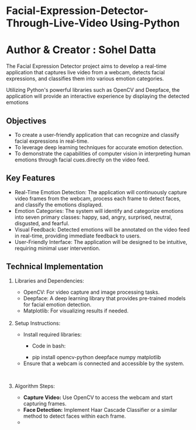 # Facial-Expression-Detector-Through-Live-Video Using-Python
<h1>Author & Creator : Sohel Datta</h1>
The Facial Expression Detector project aims to develop a real-time application that captures live video from a webcam, detects facial expressions, 
and classifies them into various emotion categories.

Utilizing Python's powerful libraries such as OpenCV and Deepface, the application will provide an interactive experience by displaying the detected emotions 

<b><h2>Objectives</b></h2>
<ul>
<li>To create a user-friendly application that can recognize and classify facial expressions in real-time.</li>
<li>To leverage deep learning techniques for accurate emotion detection.</li>
<li>To demonstrate the capabilities of computer vision in interpreting human emotions through facial cues.directly on the video feed.</li>
</ul>

<h2><b>Key Features</b></h2>
<ul>
<li>Real-Time Emotion Detection: The application will continuously capture video frames from the webcam, process each frame to detect faces, and 
classify the emotions displayed.</li>
<li>Emotion Categories: The system will identify and categorize emotions into seven primary classes: happy, sad, angry, surprised, neutral, disgusted, and fearful.</li>
<li>Visual Feedback: Detected emotions will be annotated on the video feed in real-time, providing immediate feedback to users.</li>  
<li>User-Friendly Interface: The application will be designed to be intuitive, requiring minimal user intervention.</li>
</ul>

<h2><b>Technical Implementation</b></h2>
<ol>
<li>Libraries and Dependencies:</li>

<ul>
  <li>OpenCV: For video capture and image processing tasks.</li>
  <li>Deepface: A deep learning library that provides pre-trained models for facial emotion detection.</li>
  <li>Matplotlib: For visualizing results if needed.</li>
</ul>
<br><li>Setup Instructions:</li>
<ul>
  <li>Install required libraries:</li>
  <ul>  
  <li>Code in bash:</li>
  </ul>
  <ul>
  <li>pip install opencv-python deepface numpy matplotlib</li>
  </ul>
  <li>Ensure that a webcam is connected and accessible by the system.</li>
</ul>

<br><li>Algorithm Steps:</li>
<ul>
<li><b>Capture Video:</b> Use OpenCV to access the webcam and start capturing frames.</li>
<li><B>Face Detection:</B> Implement Haar Cascade Classifier or a similar method to detect faces within each frame.</li>
<li
</ol>
